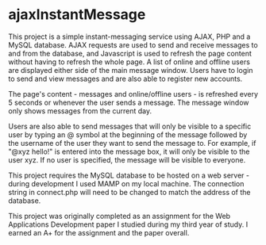 # ajaxInstantMessage

This project is a simple instant-messaging service using AJAX, PHP and a MySQL database. AJAX requests are used to send and receive messages to and from the database, and Javascript is used to refresh the page content without having to refresh the whole page.
A list of online and offline users are displayed either side of the main message window. Users have to login to send and view messages and are also able to register new accounts.  

The page's content - messages and online/offline users - is refreshed every 5 seconds or whenever the user sends a message. The message window only shows messages from the current day.  

Users are also able to send messages that will only be visible to a specific user by typing an @ symbol at the beginning of the message followed by the username of the user they want to send the message to. For example, if "@xyz hello!" is entered into the message box, it will only be visible to the user xyz. If no user is specified, the message will be visible to everyone.  

This project requires the MySQL database to be hosted on a web server - during development I used MAMP on my local machine. The connection string in connect.php will need to be changed to match the address of the database.  

This project was originally completed as an assignment for the Web Applications Development paper I studied during my third year of study. I earned an A+ for the assignment and the paper overall.

